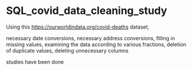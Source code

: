 # SQL_covid_data_cleaning_study
Using this https://ourworldindata.org/covid-deaths dataset,

necessary date conversions,
necessary address conversions,
filling in missing values,
examining the data according to various fractions,
deletion of duplicate values,
deleting unnecessary columns

studies have been done
